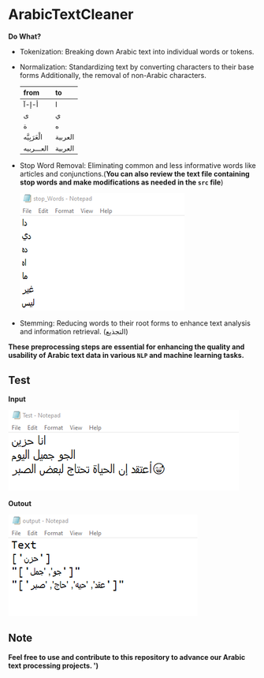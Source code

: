 # ArabicTextCleaner
**Do What?**
* Tokenization: Breaking down Arabic text into individual words or tokens.                   
* Normalization: Standardizing text by converting characters to their base forms Additionally, the removal of non-Arabic characters.
  
  | from | to |
  | -----|----|
  | أ-إ-آ | ا |
  | ى | ي |
  | ة | ه |
  | الْعَرَبِيَّه | العربية |
  | العـــربيه | العربية |
* Stop Word Removal: Eliminating common and less informative words like articles and conjunctions.(**You can also review the text file containing stop words and make modifications as needed in the `src` file**)
                      
  ![Alt text](/Images/Sample_of_Arabic_stop_words.png)
           
* Stemming: Reducing words to their root forms to enhance text analysis and information retrieval. (التجذيع)
  
**These preprocessing steps are essential for enhancing the quality and usability of Arabic text data in various `NLP` and machine learning tasks.**                              
                                     

## Test
**Input**    

![Alt text](/Images/Test.png)    

**Outout**                      

![Alt text](/Images/Output.png)


## Note
**Feel free to use and contribute to this repository to advance our Arabic text processing projects. ')**         
